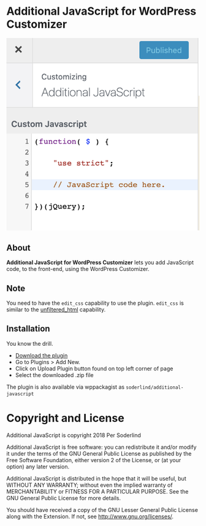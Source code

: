 # Additional JavaScript for WordPress Customizer

<img src="assets/additional-javascript.png" />

## About

**Additional JavaScript for WordPress Customizer** lets you add JavaScript code, to the front-end, using the WordPress Customizer.

## Note

You need to have the `edit_css` capability to use the plugin.  `edit_css` is similar to the [unfiltered_html](https://wordpress.org/support/article/roles-and-capabilities/#unfiltered_html) capability.

## Installation

You know the drill.

- [Download the plugin](https://github.com/soderlind/additional-javascript/archive/master.zip)
- Go to Plugins > Add New.
- Click on Upload Plugin button found on top left corner of page
- Select the downloaded .zip file

The plugin is also available via wppackagist as `soderlind/additional-javascript`

# Copyright and License

Additional JavaScript is copyright 2018 Per Soderlind

Additional JavaScript is free software: you can redistribute it and/or modify it under the terms of the GNU General Public License as published by the Free Software Foundation, either version 2 of the License, or (at your option) any later version.

Additional JavaScript is distributed in the hope that it will be useful, but WITHOUT ANY WARRANTY; without even the implied warranty of MERCHANTABILITY or FITNESS FOR A PARTICULAR PURPOSE. See the GNU General Public License for more details.

You should have received a copy of the GNU Lesser General Public License along with the Extension. If not, see http://www.gnu.org/licenses/.
